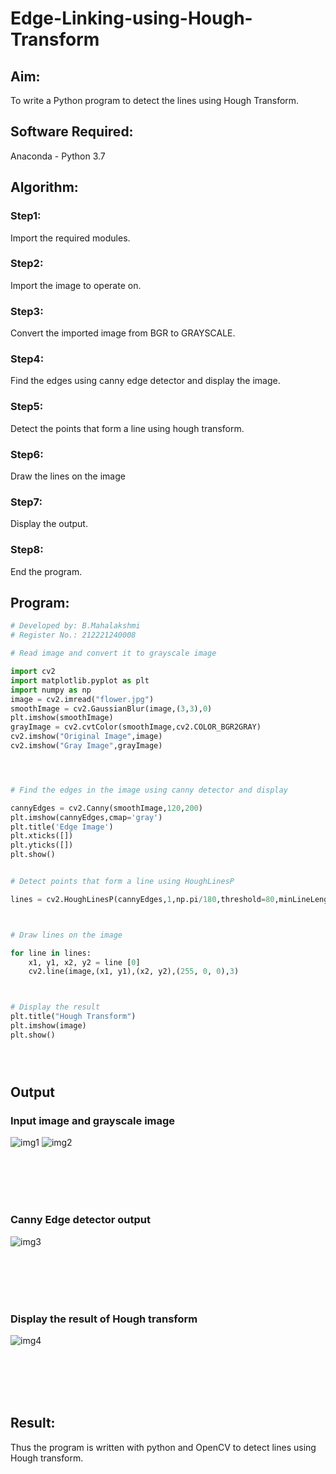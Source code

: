# Edge-Linking-using-Hough-Transform
## Aim:
To write a Python program to detect the lines using Hough Transform.

## Software Required:
Anaconda - Python 3.7

## Algorithm:
### Step1:
Import the required modules.
<br>

### Step2:
Import the image to operate on.
<br>

### Step3:
Convert the imported image from BGR to GRAYSCALE.
<br>

### Step4:
Find the edges using canny edge detector and display the image.
<br>

### Step5:
Detect the points that form a line using hough transform.
<br>

### Step6:
Draw the lines on the image
<br>

### Step7:
Display the output.
<br>

### Step8:
End the program.
<br>

## Program:
```Python
# Developed by: B.Mahalakshmi
# Register No.: 212221240008

# Read image and convert it to grayscale image

import cv2
import matplotlib.pyplot as plt
import numpy as np
image = cv2.imread("flower.jpg")
smoothImage = cv2.GaussianBlur(image,(3,3),0)
plt.imshow(smoothImage)
grayImage = cv2.cvtColor(smoothImage,cv2.COLOR_BGR2GRAY)
cv2.imshow("Original Image",image)
cv2.imshow("Gray Image",grayImage)




# Find the edges in the image using canny detector and display

cannyEdges = cv2.Canny(smoothImage,120,200)
plt.imshow(cannyEdges,cmap='gray')
plt.title('Edge Image')
plt.xticks([])
plt.yticks([])
plt.show()


# Detect points that form a line using HoughLinesP

lines = cv2.HoughLinesP(cannyEdges,1,np.pi/180,threshold=80,minLineLength = 50,maxLineGap = 250)



# Draw lines on the image

for line in lines:
    x1, y1, x2, y2 = line [0]
    cv2.line(image,(x1, y1),(x2, y2),(255, 0, 0),3)



# Display the result
plt.title("Hough Transform")
plt.imshow(image)
plt.show()





```
## Output

### Input image and grayscale image
![img1](https://user-images.githubusercontent.com/93427286/171181142-83308eff-6299-4248-b3f6-75c8f47b7e02.jpg)
![img2](https://user-images.githubusercontent.com/93427286/171181348-26c74495-68b4-4186-ac6d-4632dee5c16c.jpg)

<br>
<br>
<br>
<br>

### Canny Edge detector output
![img3](https://user-images.githubusercontent.com/93427286/171181376-27e88b1e-2c21-49d6-8b2f-58245684fb68.jpg)

<br>
<br>
<br>
<br>


### Display the result of Hough transform
![img4](https://user-images.githubusercontent.com/93427286/171181404-a541ff63-cc76-4055-ade2-d3b4f0dd26eb.jpg)

<br>
<br>
<br>
<br>



## Result:
Thus the program is written with python and OpenCV to detect lines using Hough transform. 

